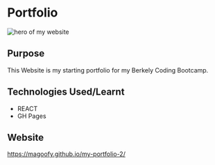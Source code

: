 # Portfolio

<img src="./public/site-sc-jpg" alt="hero of my website" />

## Purpose

This Website is my starting portfolio for my Berkely Coding Bootcamp.

## Technologies Used/Learnt

- REACT
- GH Pages

## Website

https://magoofy.github.io/my-portfolio-2/
